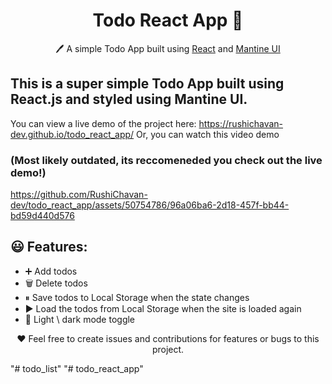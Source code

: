 <h1 align="center">Todo React App  📝</h1>  
<p align="center">
  🖊️ A simple Todo App built using <a href="https://reactjs.org/">React</a> and <a href="https://mantine.dev/">Mantine UI</a>
</p>

## This is a super simple Todo App built using React.js and styled using Mantine UI.

You can view a live demo of the project here: https://rushichavan-dev.github.io/todo_react_app/
Or, you can watch this video demo

### **(Most likely outdated, its reccomeneded you check out the live demo!)**


https://github.com/RushiChavan-dev/todo_react_app/assets/50754786/96a06ba6-2d18-457f-bb44-bd59d440d576


## 😃 Features:

- ➕ Add todos
- 🗑️ Delete todos
- ⏸ Save todos to Local Storage when the state changes
- ▶️ Load the todos from Local Storage when the site is loaded again
- 🌙 Light \ dark mode toggle

<p align="center">
  ❤️ Feel free to create issues and contributions for features or bugs to this project.
</p>
"# todo_list" 
"# todo_react_app" 
